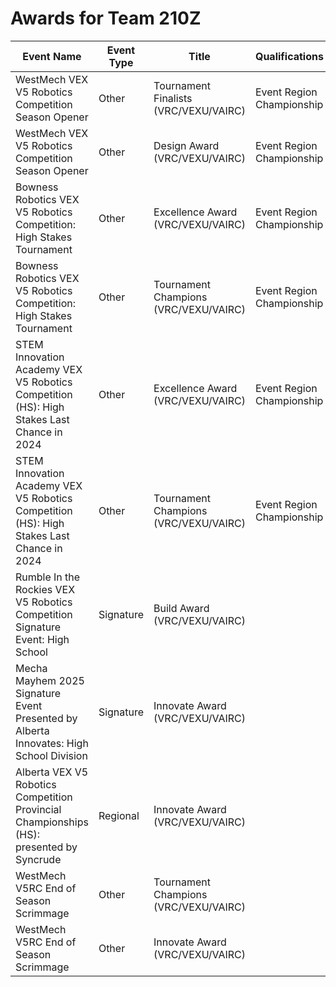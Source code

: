 # Awards for Team 210Z

| Event Name | Event Type | Title | Qualifications |
|------------|------------|-------|----------------|
| WestMech VEX V5 Robotics Competition Season Opener | Other | Tournament Finalists (VRC/VEXU/VAIRC) | Event Region Championship |
| WestMech VEX V5 Robotics Competition Season Opener | Other | Design Award (VRC/VEXU/VAIRC) | Event Region Championship |
| Bowness Robotics VEX V5 Robotics Competition: High Stakes Tournament | Other | Excellence Award (VRC/VEXU/VAIRC) | Event Region Championship |
| Bowness Robotics VEX V5 Robotics Competition: High Stakes Tournament | Other | Tournament Champions (VRC/VEXU/VAIRC) | Event Region Championship |
| STEM Innovation Academy VEX V5 Robotics Competition (HS): High Stakes Last Chance in 2024 | Other | Excellence Award (VRC/VEXU/VAIRC) | Event Region Championship |
| STEM Innovation Academy VEX V5 Robotics Competition (HS): High Stakes Last Chance in 2024 | Other | Tournament Champions (VRC/VEXU/VAIRC) | Event Region Championship |
| Rumble In the Rockies VEX V5 Robotics Competition Signature Event: High School | Signature | Build Award (VRC/VEXU/VAIRC) |  |
| Mecha Mayhem 2025 Signature Event Presented by Alberta Innovates: High School Division | Signature | Innovate Award (VRC/VEXU/VAIRC) |  |
| Alberta VEX V5 Robotics Competition Provincial Championships (HS): presented by Syncrude | Regional | Innovate Award (VRC/VEXU/VAIRC) |  |
| WestMech V5RC End of Season Scrimmage | Other | Tournament Champions (VRC/VEXU/VAIRC) |  |
| WestMech V5RC End of Season Scrimmage | Other | Innovate Award (VRC/VEXU/VAIRC) |  |
